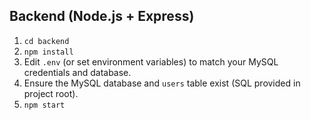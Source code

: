 ## Backend (Node.js + Express)

1. `cd backend`
2. `npm install`
3. Edit `.env` (or set environment variables) to match your MySQL credentials and database.
4. Ensure the MySQL database and `users` table exist (SQL provided in project root).
5. `npm start`
